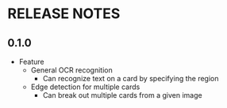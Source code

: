 # RELEASE NOTES

## 0.1.0
- Feature
    - General OCR recognition
        - Can recognize text on a card by specifying the region
    - Edge detection for multiple cards
        - Can break out multiple cards from a given image